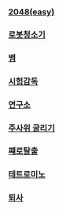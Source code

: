 
### [2048(easy)](https://www.acmicpc.net/problem/12100)<br>

### [로봇청소기](https://www.acmicpc.net/problem/14503)<br>

### [뱀](https://www.acmicpc.net/problem/3190)<b>

### [시험감독](https://www.acmicpc.net/problem/13458)<br>

### [연구소](https://www.acmicpc.net/problem/14502)<br>

### [주사위 굴리기](https://www.acmicpc.net/problem/14499)<br>

### [쨰로탈출](https://www.acmicpc.net/problem/13460) <br>

### [테트로미노](https://www.acmicpc.net/problem/14500)<br>

### [퇴사](https://www.acmicpc.net/problem/14501)<br>
